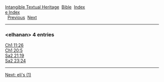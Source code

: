 [Intangible Textual Heritage](../../index)  [Bible](../index) 
[Index](index)   
[e Index](_e_)  
  [Previous](c03567)  [Next](c03569) 

------------------------------------------------------------------------

### &lt;elhanan&gt; 4 entries

[Ch1 11:26](../kjv/ch1011.htm#026)  
[Ch1 20:5](../kjv/ch1020.htm#005)  
[Sa2 21:19](../kjv/sa2021.htm#019)  
[Sa2 23:24](../kjv/sa2023.htm#024)  

------------------------------------------------------------------------

[Next: eli's (1)](c03569)
